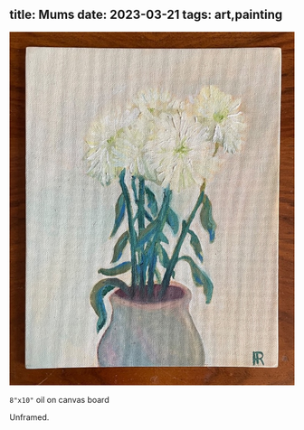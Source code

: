 title: Mums
date: 2023-03-21
tags: art,painting
---
![Mums](mums.jpeg)

`8"x10"` oil on canvas board

Unframed.